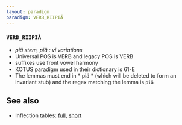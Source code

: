 ```yaml
---
layout: paradigm
paradigm: VERB_RIIPIÄ
---
```

### ` VERB_RIIPIÄ `

* _piä stem, piä : vi variations_
* Universal POS is VERB and legacy POS is VERB
* suffixes use front vowel harmony
* KOTUS paradigm used in their dictionary is 61-E
* The lemmas must end in * piä * (which will be deleted to form an invariant stub) and the regex matching the lemma is ` piä `

## See also

* Inflection tables: [full](gen/R/riipiä.html), [short](gen/R/riipiä_wikt.html)

